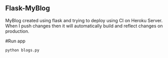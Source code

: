 ## Flask-MyBlog
MyBlog created using flask and trying to deploy using CI on Heroku Server. When I push changes then it will automatically build and reflect changes on production.

#Run app
```bash
python blogs.py
```
